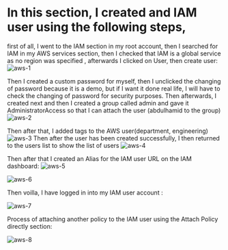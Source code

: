 # In this section, I created and IAM user using the following steps,

first of all, I went to the IAM section in my root account, then I searched for IAM in my AWS services section, then I checked that IAM is a global service as no region was specified
, afterwards I clicked on User, then create user:
![aws-1](https://github.com/Ham12-3/AWS_hands_on/assets/93613316/649d851e-74f6-4bb0-8fcf-3752b0497be2)

Then I created a custom password for myself, then I unclicked the changing of password because it is a demo, but if I want it done real life, I will have to check the changing of password for security purposes.
Then afterwards, I created next and then I created a group called admin and gave it AdministratorAccess so that I can attach the user (abdulhamid to the group)
![aws-2](https://github.com/Ham12-3/AWS_hands_on/assets/93613316/e68db637-5d7a-41f7-af87-64230fb7f617)


Then after that, I added tags to the AWS user(department, engineering)
![aws-3](https://github.com/Ham12-3/AWS_hands_on/assets/93613316/9c797251-2702-4bdf-b11e-891d900739ab)
Then after the user has been created successfully, I then returned to the users list to show the list of users
![aws-4](https://github.com/Ham12-3/AWS_hands_on/assets/93613316/2249f4ed-272f-4c13-baae-40ec13b8017c)

Then after that I created an Alias for the IAM user URL on the IAM dashboard:
![aws-5](https://github.com/Ham12-3/AWS_hands_on/assets/93613316/e1b3150f-b39c-493d-a0a1-83929e64eb83)


![aws-6](https://github.com/Ham12-3/AWS_hands_on/assets/93613316/912b5d24-a1f2-4114-9694-71a32804a078)


Then voilla, I have logged in into my IAM user account :

![aws-7](https://github.com/Ham12-3/AWS_hands_on/assets/93613316/d5b3c630-701d-478e-a206-7b27d21ef9b1)

Process of attaching another policy to the IAM user using the Attach Policy directly section:

![aws-8](https://github.com/Ham12-3/AWS_hands_on/assets/93613316/65daffb9-a68a-467b-b81f-59826e8da2b3)







